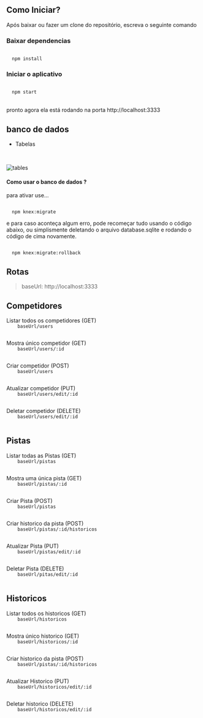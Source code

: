 
## Como Iniciar?

<p>Após baixar ou fazer um clone do repositório, escreva o seguinte comando</p>

### Baixar dependencias
<code>
  npm install
</code>
  
### Iniciar o aplicativo
<code>
  npm start
</code>

<br/>

<p>pronto agora ela está rodando na porta http://localhost:3333</p>

## banco de dados

* Tabelas

<br/>

![tables](https://user-images.githubusercontent.com/56042296/101669860-3d3abc00-3a31-11eb-947e-95c7425966a9.png)

#### Como usar o banco de dados ?


<p>para ativar use...</p>

<code>
  npm knex:migrate
</code>

<p>e para caso aconteça algum erro, pode recomeçar tudo usando o código abaixo, ou simplismente deletando o arquivo database.sqlite e rodando o código de cima novamente.</p>

<code>
  npm knex:migrate:rollback
</code>

## Rotas

<blockquote>baseUrl: http://localhost:3333</blockquote>

## Competidores

<p>
  Listar todos os competidores (GET)
  
   <code>
    baseUrl/users
  </code>
</p>

<p>
  Mostra único competidor (GET)
  
   <code>
    baseUrl/users/:id
  </code>

</p>

<p>
  Criar competidor (POST)
  
  <code>
    baseUrl/users
  </code>
</p>

<p>
  Atualizar competidor (PUT)
  
  <code>
    baseUrl/users/edit/:id
  </code>
</p>

<p>
  Deletar competidor (DELETE)
  
  <code>
    baseUrl/users/edit/:id
  </code>
</p>


## Pistas

<p>
  Listar todas as Pistas (GET)
  
   <code>
    baseUrl/pistas
  </code>
</p>

<p>
  Mostra uma única pista (GET)
  
   <code>
    baseUrl/pistas/:id
  </code>

</p>

<p>
  Criar Pista (POST)
  
  <code>
    baseUrl/pistas
  </code>
</p>

<p>
  Criar historico da pista (POST)
  
  <code>
    baseUrl/pistas/:id/historicos
  </code>
</p>

<p>
  Atualizar Pista (PUT)
  
  <code>
    baseUrl/pistas/edit/:id
  </code>
</p>

<p>
  Deletar Pista (DELETE)
  
  <code>
    baseUrl/pitas/edit/:id
  </code>
</p>

## Historicos

<p>
  Listar todos os historicos (GET)
  
   <code>
    baseUrl/historicos
  </code>
</p>

<p>
  Mostra único historico (GET)
  
   <code>
    baseUrl/historicos/:id
  </code>

</p>

<p>
  Criar historico da pista (POST)
  
  <code>
    baseUrl/pistas/:id/historicos
  </code>
</p>

<p>
  Atualizar Historico (PUT)
  
  <code>
    baseUrl/historicos/edit/:id
  </code>
</p>

<p>
  Deletar historico (DELETE)
  
  <code>
    baseUrl/historicos/edit/:id
  </code>
</p>
